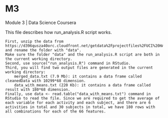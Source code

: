 # M3
Module 3 | Data Science Coursera

This file describes how run_analysis.R script works.

    First, unzip the data from https://d396qusza40orc.cloudfront.net/getdata%2Fprojectfiles%2FUCI%20HAR%20Dataset.zip and rename the folder with "data".
    Make sure the folder "data" and the run_analysis.R script are both in the current working directory.
    Second, use source("run_analysis.R") command in RStudio.
    Third, you will find two output files are generated in the current working directory:
        merged_data.txt (7.9 Mb): it contains a data frame called cleanedData with 10299*68 dimension.
        data_with_means.txt (220 Kb): it contains a data frame called result with 180*68 dimension.
    Finally, use data <- read.table("data_with_means.txt") command in RStudio to read the file. Since we are required to get the average of each variable for each activity and each subject, and there are 6 activities in total and 30 subjects in total, we have 180 rows with all combinations for each of the 66 features.
